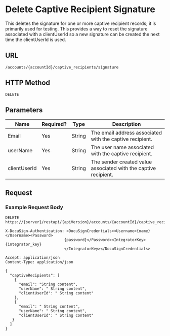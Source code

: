 # Delete Captive Recipient Signature

This deletes the signature for one or more captive recipient records; it is primarily used for testing.
This provides a way to reset the signature associated with a clientUserId so a new signature can be
created the next time the clientUserId is used.

## URL

    /accounts/{accountId}/captive_recipients/signature

## HTTP Method

    DELETE

## Parameters

|Name|Required?|Type|Description|
|----|---------|----|-----------|
|Email|Yes|String|The email address associated with the captive recipient.|
|userName|Yes|String|The user name associated with the captive recipient.|
|clientUserId|Yes|String|The sender created value associated with the captive recipient.|

## Request

### Example Request Body

    DELETE https://{server}/restapi/{apiVersion}/accounts/{accountId}/captive_recipients/signature
    
    X-DocuSign-Authentication: <DocuSignCredentials><Username>{name}</Username><Password>
                              {password}</Password><IntegratorKey>{integrator_key}
                              </IntegratorKey></DocuSignCredentials>
    
    Accept: application/json
    Content-Type: application/json
    
    {
      "captiveRecipients": [
        {
          "email": "String content",
          "userName": " String content",
          "clientUserId": " String content"
        },
        {
          "email": " String content",
          "userName": " String content",
          "clientUserId": " String content"
       }
      ]
    }

